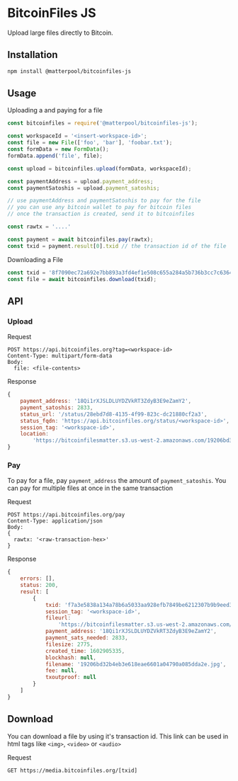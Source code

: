 # BitcoinFiles JS

Upload large files directly to Bitcoin. 

## Installation

```bash
npm install @matterpool/bitcoinfiles-js
``````

## Usage

Uploading a and paying for a file

```javascript
const bitcoinfiles = require('@matterpool/bitcoinfiles-js');

const workspaceId = '<insert-workspace-id>';
const file = new File(['foo', 'bar'], 'foobar.txt');
const formData = new FormData();
formData.append('file', file);

const upload = bitcoinfiles.upload(formData, workspaceId);

const paymentAddress = upload.payment_address;
const paymentSatoshis = upload.payment_satoshis;

// use paymentAddress and paymentSatoshis to pay for the file
// you can use any bitcoin wallet to pay for bitcoin files
// once the transaction is created, send it to bitcoinfiles

const rawtx = '....'

const payment = await bitcoinfiles.pay(rawtx);
const txid = payment.result[0].txid // the transaction id of the file
```

Downloading a File

```javascript
const txid = '8f7090ec72a692e7bb893a3fd4ef1e508c655a284a5b736b3cc7c63649748562'
const file = await bitcoinfiles.download(txid);
```

## API

### Upload

Request

```
POST https://api.bitcoinfiles.org?tag=<workspace-id>
Content-Type: multipart/form-data
Body:
  file: <file-contents>
```

Response

```javascript
{
	payment_address: '18Qi1rXJSLDLUYDZVkRT3ZdyB3E9eZamY2',
	payment_satoshis: 2833,
	status_url: '/status/28ebd7d8-4135-4f99-823c-dc21880cf2a3',
	status_fqdn: 'https://api.bitcoinfiles.org/status/<workspace-id>',
	session_tag: '<workspace-id>',
	location:
		'https://bitcoinfilesmatter.s3.us-west-2.amazonaws.com/19206bd32b4eb3e618eae6601a04790a085dda2e.jpge2797900-1028-11eb-9858-8f7b63e05207.jpg'
}
```


### Pay

To pay for a file, pay `payment_address` the amount of `payment_satoshis`. You can pay for multiple files at once in the same transaction 

Request

```
POST https://api.bitcoinfiles.org/pay
Content-Type: application/json
Body:
{
  rawtx: '<raw-transaction-hex>'
}
```

Response

```javascript
{
	errors: [],
	status: 200,
	result: [
		{
			txid: 'f7a3e5838a134a78b6a5033aa928efb7849be6212307b9b9eed3c738ea470bc2',
			session_tag: '<workspace-id>',
			fileurl:
				'https://bitcoinfilesmatter.s3.us-west-2.amazonaws.com/19206bd32b4eb3e618eae6601a04790a085dda2e.jpge2797900-1028-11eb-9858-8f7b63e05207.jpg',
			payment_address: '18Qi1rXJSLDLUYDZVkRT3ZdyB3E9eZamY2',
			payment_sats_needed: 2833,
			filesize: 2775,
			created_time: 1602905335,
			blockhash: null,
			filename: '19206bd32b4eb3e618eae6601a04790a085dda2e.jpg',
			fee: null,
			txoutproof: null
		}
	]
}
```

## Download

You can download a file by using it's transaction id. This link can be used in html tags like `<img>`, `<video>` or `<audio>`

Request

```
GET https://media.bitcoinfiles.org/[txid]
```
